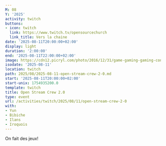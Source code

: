 ```yaml
---
M: 08
Y: '2025'
activity: twitch
buttons:
- icon: twitch
  link: https://www.twitch.tv/opensourcechurch
  link_title: Vers la chaine
date: '2025-08-11T20:00:00+02:00'
display: light
duration: '2:00:00'
end: '2025-08-11T22:00:00+02:00'
image: https://cdn12.picryl.com/photo/2016/12/31/game-gaming-gaming-console-science-technology-555734-1024.png
isodate: '2025-08-11'
location: twitch
path: 2025/08/2025-08-11-open-stream-crew-2-0.md
start: '2025-08-11T20:00:00+02:00'
start-unix: 1754935200.0
template: twitch
title: Open Stream Crew 2.0
type: event
url: /activities/twitch/2025/08/11/open-stream-crew-2-0
with:
- Yun
- Bibiche
- Ilans
- Iroquois
---
```

On fait des jeux!